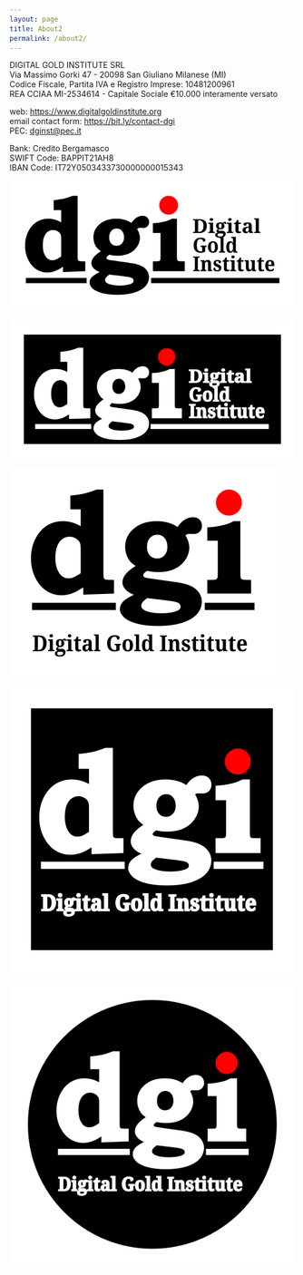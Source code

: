 ```yaml
---
layout: page
title: About2
permalink: /about2/
---
```


DIGITAL GOLD INSTITUTE SRL  
Via Massimo Gorki 47 - 20098 San Giuliano Milanese (MI)  
Codice Fiscale, Partita IVA e Registro Imprese: 10481200961  
REA CCIAA MI-2534614 - Capitale Sociale €10.000 interamente versato

web: <https://www.digitalgoldinstitute.org>  
email contact form: <https://bit.ly/contact-dgi>  
PEC: [dginst@pec.it](mailto:dginst@pec.it)

Bank: Credito Bergamasco  
SWIFT Code: BAPPIT21AH8  
IBAN Code: IT72Y0503433730000000015343

![Digital Gold Institute SVG Logo](/images/logo/dgi-hor-georgia.svg)

![Digital Gold Institute SVG Logo](/images/logo/dgi-hor-square-georgia.neg.svg)

![Digital Gold Institute SVG Logo](/images/logo/dgi-simple-georgia.svg)

![Digital Gold Institute SVG Logo](/images/logo/dgi-square-georgia.neg.svg)

![Digital Gold Institute SVG Logo](/images/logo/dgi-round-georgia.neg.svg)
